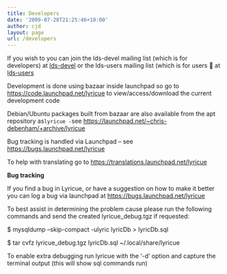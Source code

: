 ```yaml
---
title: Developers
date: '2009-07-28T21:25:46+10:00'
author: cjd
layout: page
url: /developers
---
```


If you wish to you can join the lds-devel mailing list (which is for developers) at [lds-devel](http://lists.sourceforge.net/lists/listinfo/lds-devel) or the lds-users mailing list (which is for users 🙂 at [lds-users](http://lists.sourceforge.net/lists/listinfo/lds-users)

Development is done using bazaar inside launchpad so go to <https://code.launchpad.net/lyricue> to view/access/download the current development code

Debian/Ubuntu packages built from bazaar are also available from the apt repository as` lyricue - `see <https://launchpad.net/~chris-debenham/+archive/lyricue>

Bug tracking is handled via Launchpad – see <https://bugs.launchpad.net/lyricue>

To help with translating go to <https://translations.launchpad.net/lyricue>

**Bug tracking**

If you find a bug in Lyricue, or have a suggestion on how to make it better you can log a bug via launchpad at https://bugs.launchpad.net/lyricue

To best assist in determining the problem cause please run the following commands and send the created lyricue\_debug.tgz if requested:

$ mysqldump –skip-compact -ulyric lyricDb &gt; lyricDb.sql

$ tar cvfz lyricue\_debug.tgz lyricDb.sql ~/.local/share/lyricue

To enable extra debugging run lyricue with the ‘-d’ option and capture the terminal output (this will show sql commands run)
